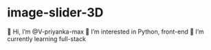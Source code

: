 # image-slider-3D
👋 Hi, I’m @V-priyanka-max
👀 I’m interested in Python, front-end
🌱 I’m currently learning full-stack
